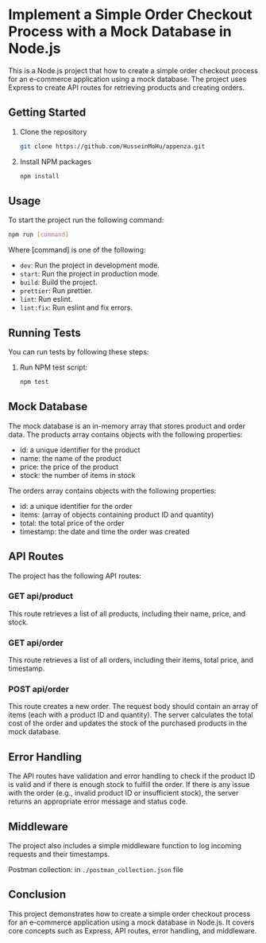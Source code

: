 # Implement a Simple Order Checkout Process with a Mock Database in Node.js

This is a Node.js project that how to create a simple order checkout process for an e-commerce application using a mock database. The project uses Express to create API routes for retrieving products and creating orders.

## Getting Started
1. Clone the repository
   ```sh
   git clone https://github.com/HusseinMoHu/appenza.git
   ```
2. Install NPM packages
   ```sh
   npm install
   ```

## Usage
To start the project run the following command:
   ```sh
   npm run [command]
   ```
   Where [command] is one of the following:

   * `dev`: Run the project in development mode.
   * `start`: Run the project in production mode.
   * `build`: Build the project.
   * `prettier`: Run prettier.
   * `lint`: Run eslint.
   * `lint:fix`: Run eslint and fix errors.

## Running Tests
You can run tests by following these steps:
1. Run NPM test script:
   ```sh
   npm test
    ```

## Mock Database
The mock database is an in-memory array that stores product and order data. The products array contains objects with the following properties:
- id: a unique identifier for the product
- name: the name of the product
- price: the price of the product
- stock: the number of items in stock
  
The orders array contains objects with the following properties:
- id: a unique identifier for the order
- items: (array of objects containing product ID and quantity)
- total: the total price of the order
- timestamp: the date and time the order was created

## API Routes
The project has the following API routes:

### GET api/product
This route retrieves a list of all products, including their name, price, and stock.

### GET api/order
This route retrieves a list of all orders, including their items, total price, and timestamp.

### POST api/order
This route creates a new order. The request body should contain an array of items (each with a product ID and quantity). The server calculates the total cost of the order and updates the stock of the purchased products in the mock database.

## Error Handling
The API routes have validation and error handling to check if the product ID is valid and if there is enough stock to fulfill the order. If there is any issue with the order (e.g., invalid product ID or insufficient stock), the server returns an appropriate error message and status code.

## Middleware
The project also includes a simple middleware function to log incoming requests and their timestamps.

Postman collection: in `./postman_collection.json` file

## Conclusion
This project demonstrates how to create a simple order checkout process for an e-commerce application using a mock database in Node.js. It covers core concepts such as Express, API routes, error handling, and middleware.
